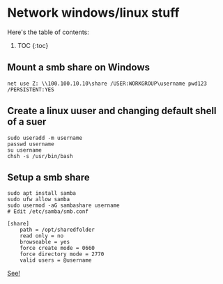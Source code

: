 # Network windows/linux stuff

Here's the table of contents:

1. TOC
{:toc}

## Mount a smb share on Windows

```
net use Z: \\100.100.10.10\share /USER:WORKGROUP\username pwd123 /PERSISTENT:YES
```


## Create a linux uuser and changing default shell of a suer

```
sudo useradd -m username
passwd username
su username
chsh -s /usr/bin/bash
```


## Setup a smb share

```
sudo apt install samba
sudo ufw allow samba
sudo usermod -aG sambashare username
# Edit /etc/samba/smb.conf

[share]
    path = /opt/sharedfolder
    read only = no
    browseable = yes
    force create mode = 0660
    force directory mode = 2770
    valid users = @username

```


[See!](https://www.how2shout.com/linux/how-to-install-samba-on-ubuntu-22-04-lts-jammy-linux/)


